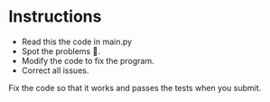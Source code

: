 # Instructions

- Read this the code in main.py
- Spot the problems 🐞.
- Modify the code to fix the program.
- Correct all issues. 

Fix the code so that it works and passes the tests when you submit.
